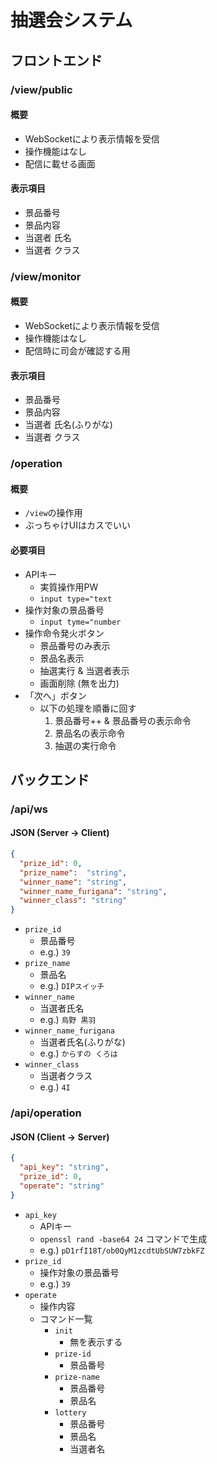 # 抽選会システム

## フロントエンド

### /view/public

#### 概要

- WebSocketにより表示情報を受信
- 操作機能はなし
- 配信に載せる画面

#### 表示項目

- 景品番号
- 景品内容
- 当選者 氏名
- 当選者 クラス

### /view/monitor

#### 概要

- WebSocketにより表示情報を受信
- 操作機能はなし
- 配信時に司会が確認する用

#### 表示項目

- 景品番号
- 景品内容
- 当選者 氏名(ふりがな)
- 当選者 クラス

### /operation

#### 概要

- `/view`の操作用
- ぶっちゃけUIはカスでいい

#### 必要項目

- APIキー
  - 実質操作用PW
  - `input type="text`
- 操作対象の景品番号
  - `input tyme="number`
- 操作命令発火ボタン
  - 景品番号のみ表示
  - 景品名表示
  - 抽選実行 & 当選者表示
  - 画面削除 (無を出力)
- 「次へ」ボタン
  - 以下の処理を順番に回す
    1. 景品番号++ & 景品番号の表示命令
    2. 景品名の表示命令
    3. 抽選の実行命令

## バックエンド

### /api/ws

#### JSON (Server -> Client)

```json
{
  "prize_id": 0,
  "prize_name":  "string",
  "winner_name": "string",
  "winner_name_furigana": "string",
  "winner_class": "string"
}
```

- `prize_id`
  - 景品番号
  - e.g.) `39`
- `prize_name`
  - 景品名
  - e.g.) `DIPスイッチ`
- `winner_name`
  - 当選者氏名
  - e.g.) `烏野 黒羽`
- `winner_name_furigana`
  - 当選者氏名(ふりがな)
  - e.g.) `からすの くろは`
- `winner_class`
  - 当選者クラス
  - e.g.) `4I`

### /api/operation

#### JSON (Client -> Server)

```json
{
  "api_key": "string",
  "prize_id": 0,
  "operate": "string"
}
```

- `api_key`
  - APIキー
  - `openssl rand -base64 24` コマンドで生成
  - e.g.) `pD1rfI18T/ob0QyM1zcdtUbSUW7zbkFZ`
- `prize_id`
  - 操作対象の景品番号
  - e.g.) `39`
- `operate`
  - 操作内容
  - コマンド一覧
    - `init`
      - 無を表示する
    - `prize-id`
      - 景品番号
    - `prize-name`
      - 景品番号
      - 景品名
    - `lottery`
      - 景品番号
      - 景品名
      - 当選者名
